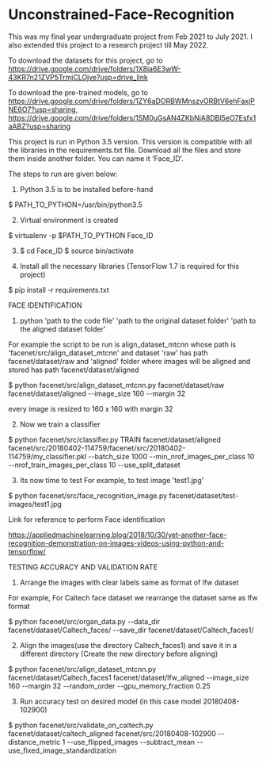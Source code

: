 # Unconstrained-Face-Recognition
This was my final year undergraduate project from Feb 2021 to July 2021. I also extended this project to a research project till May 2022.

To download the datasets for this project, go to https://drive.google.com/drive/folders/1X8ja6E3wW-43KR7n21ZVP5TrmjCLOjve?usp=drive_link

To download the pre-trained models, go to https://drive.google.com/drive/folders/1ZY6aDORBWMnszvORBtV6ehFaxjPNE6O7?usp=sharing, https://drive.google.com/drive/folders/1SM0uGsAN4ZKbNjA8DBI5eO7Esfx1aABZ?usp=sharing

This project is run in Python 3.5 version. This version is compatible with all the libraries in the requirements.txt file. Download all the files and store them inside another folder. You can name it 'Face_ID'.

The steps to run are given below:

1. Python 3.5 is to be installed before-hand


$ PATH_TO_PYTHON=/usr/bin/python3.5

2. Virtual environment is created

$ virtualenv -p $PATH_TO_PYTHON Face_ID

3. $ cd Face_ID
   $ source bin/activate

4. Install all the necessary libraries (TensorFlow 1.7 is required for this project)

$ pip install -r requirements.txt

FACE IDENTIFICATION

1. python 'path to the code file' 'path to the original dataset folder' 'path to the aligned dataset folder'

For example the script to be run is align_dataset_mtcnn whose path is 'facenet/src/align_dataset_mtcnn' and dataset 'raw' has path facenet/dataset/raw and 'aligned' folder where images will be aligned and stored has path facenet/dataset/aligned

$ python facenet/src/align_dataset_mtcnn.py facenet/dataset/raw facenet/dataset/aligned --image_size 160 --margin 32

every image is resized to 160 x 160 with margin 32

2. Now we train a classifier 

$ python facenet/src/classifier.py TRAIN facenet/dataset/aligned facenet/src/20180402-114759/facenet/src/20180402-114759/my_classifier.pkl --batch_size 1000 --min_nrof_images_per_class 10 --nrof_train_images_per_class 10 --use_split_dataset

3. Its now time to test 
For example, to test image 'test1.jpg'

$ python facenet/src/face_recognition_image.py facenet/dataset/test-images/test1.jpg

Link for reference to perform Face identification

https://appliedmachinelearning.blog/2018/10/30/yet-another-face-recognition-demonstration-on-images-videos-using-python-and-tensorflow/


TESTING ACCURACY AND VALIDATION RATE

1. Arrange the images with clear labels same as format of lfw dataset

For example, For Caltech face dataset we rearrange the dataset same as lfw format

$ python facenet/src/organ_data.py --data_dir facenet/dataset/Caltech_faces/ --save_dir facenet/dataset/Caltech_faces1/

2. Align the images(use the directory Caltech_faces1) and save it in a different directory (Create the new directory before aligning)

$ python facenet/src/align_dataset_mtcnn.py facenet/dataset/Caltech_faces1 facenet/dataset/lfw_aligned --image_size 160 --margin 32 --random_order --gpu_memory_fraction 0.25


3. Run accuracy test on desired model (in this case model 20180408-102900)

$ python facenet/src/validate_on_caltech.py facenet/dataset/caltech_aligned facenet/src/20180408-102900 --distance_metric 1 --use_flipped_images --subtract_mean --use_fixed_image_standardization

